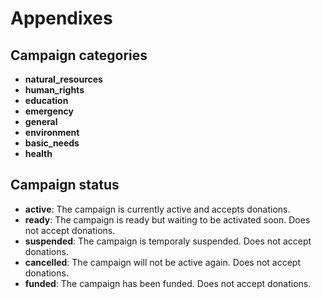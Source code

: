 # Appendixes

## <a name="campaign-categories"></a>Campaign categories

- **natural_resources**
- **human_rights**
- **education**
- **emergency**
- **general**
- **environment**
- **basic_needs**
- **health**

## <a name="campaign-statuses"></a>Campaign status

- **active**: The campaign is currently active and accepts donations.
- **ready**: The campaign is ready but waiting to be activated soon. Does not accept donations.
- **suspended**: The campaign is temporaly suspended. Does not accept donations.
- **cancelled**: The campaign will not be active again. Does not accept donations.
- **funded**: The campaign has been funded. Does not accept donations.
